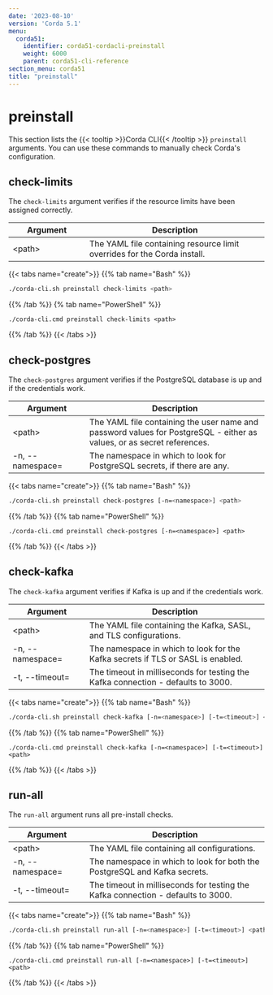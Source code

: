 ```yaml
---
date: '2023-08-10'
version: 'Corda 5.1'
menu:
  corda51:
    identifier: corda51-cordacli-preinstall
    weight: 6000
    parent: corda51-cli-reference
section_menu: corda51
title: "preinstall"
---
```

# preinstall
This section lists the {{< tooltip >}}Corda CLI{{< /tooltip >}} `preinstall` arguments. You can use these commands to manually
check Corda's configuration.

## check-limits

The `check-limits` argument verifies if the resource limits have been assigned correctly.

<style>
table th:first-of-type {
    width: 30%;
}
table th:nth-of-type(2) {
    width: 70%;
}
</style>

| Argument | Description                                                              |
| --------------------------------------- | ------------------------------------------|
| \<path\> | The YAML file containing resource limit overrides for the Corda install. |

   {{< tabs name="create">}}
   {{% tab name="Bash" %}}
   ```sh
   ./corda-cli.sh preinstall check-limits <path>
   ```
   {{% /tab %}}
   {% tab name="PowerShell" %}}
   ```shell
   ./corda-cli.cmd preinstall check-limits <path>
   ```
   {{% /tab %}}
   {{< /tabs >}}


## check-postgres

The `check-postgres` argument verifies if the PostgreSQL database is up and if the credentials work.

<style>
table th:first-of-type {
    width: 30%;
}
table th:nth-of-type(2) {
    width: 70%;
}
</style>

| Argument | Description                                                                             |
| --------------------------------------- | --------------------------------------------------------------------------------------- |
| \<path\> | The YAML file containing the user name and password values for PostgreSQL - either as values, or as secret references. |
|  \-n, \-\-namespace=<namespace> | The namespace in which to look for PostgreSQL secrets, if there are any. |

   {{< tabs name="create">}}
   {{% tab name="Bash" %}}
   ```sh
   ./corda-cli.sh preinstall check-postgres [-n=<namespace>] <path>
   ```
   {{% /tab %}}
   {{% tab name="PowerShell" %}}
   ```shell
   ./corda-cli.cmd preinstall check-postgres [-n=<namespace>] <path>
   ```
   {{% /tab %}}
   {{< /tabs >}}

## check-kafka

The `check-kafka` argument verifies if Kafka is up and if the credentials work.

<style>
table th:first-of-type {
    width: 30%;
}
table th:nth-of-type(2) {
    width: 70%;
}
</style>

| Argument | Description                                                                             |
| --------------------------------------- | ---------------------------------------------------------|
| \<path\> | The YAML file containing the Kafka, SASL, and TLS configurations. |
| \-n, \-\-namespace=<namespace> | The namespace in which to look for the Kafka secrets if TLS or SASL is enabled. |
| \-t, \-\-timeout=<timeout> | The timeout in milliseconds for testing the Kafka connection - defaults to 3000. |

   {{< tabs name="create">}}
   {{% tab name="Bash" %}}
   ```sh
   ./corda-cli.sh preinstall check-kafka [-n=<namespace>] [-t=<timeout>] <path>
   ```
   {{% /tab %}}
   {{% tab name="PowerShell" %}}
   ```shell
   ./corda-cli.cmd preinstall check-kafka [-n=<namespace>] [-t=<timeout>] <path>
   ```
   {{% /tab %}}
   {{< /tabs >}}

## run-all

The `run-all` argument runs all pre-install checks.

<style>
table th:first-of-type {
    width: 30%;
}
table th:nth-of-type(2) {
    width: 70%;
}
</style>

| Argument | Description                                                                             |
| --------------------------------------- | --------------------------------------------------------------------------------------- |
| \<path\> | The YAML file containing all configurations. |
| \-n, \-\-namespace=<namespace> | The namespace in which to look for both the PostgreSQL and Kafka secrets. |
| \-t, \-\-timeout=<timeout> | The timeout in milliseconds for testing the Kafka connection - defaults to 3000. |

   {{< tabs name="create">}}
   {{% tab name="Bash" %}}
   ```sh
   ./corda-cli.sh preinstall run-all [-n=<namespace>] [-t=<timeout>] <path>
   ```
   {{% /tab %}}
   {{% tab name="PowerShell" %}}
   ```shell
   ./corda-cli.cmd preinstall run-all [-n=<namespace>] [-t=<timeout>] <path>
   ```
   {{% /tab %}}
   {{< /tabs >}}
